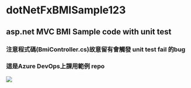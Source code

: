 # dotNetFxBMISample123
## asp.net MVC BMI Sample code with unit test 

### 注意程式碼(BmiController.cs)故意留有會觸發 unit test fail 的bug
### 這是Azure DevOps上課用範例 repo

<img src='https://i.imgur.com/gQFsmD5.png' />
